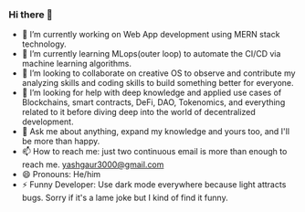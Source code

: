 ### Hi there 👋

<!--
**YashGaur000/YashGaur000** is a ✨ _special_ ✨ repository because its `README.md` (this file) appears on your GitHub profile.

Here are some ideas to get you started:-->

- 🔭 I’m currently working on Web App development using MERN stack technology.
- 🌱 I’m currently learning MLops(outer loop) to automate the CI/CD via machine learning algorithms.
- 👯 I’m looking to collaborate on creative OS to observe and contribute my analyzing skills and coding skills to build something better for everyone.
- 🤔 I’m looking for help with deep knowledge and applied use cases of Blockchains, smart contracts, DeFi, DAO, Tokenomics, and everything related to it before diving deep into the world of decentralized development.
- 💬 Ask me about anything, expand my knowledge and yours too, and I'll be more than happy.
- 📫 How to reach me: just two continuous email is more than enough to reach me. yashgaur3000@gmail.com
- 😄 Pronouns: He/him
- ⚡ Funny Developer: Use dark mode everywhere because light attracts bugs. Sorry if it's a lame joke but I kind of find it funny.

